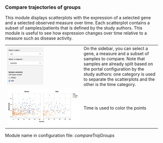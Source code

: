 ### Compare trajectories of groups

This module displays scatterplots with the expression of a selected gene and a selected observed measure over time. Each scatterplot contains a subset of samples/patients that is defined by the study authors. This module is useful to see how expression changes over time relative to a measure such as disease activity.

<table>
<colgroup>
<col style="width: 50%"/>
<col style="width: 60%"/>
</colgroup>
<tbody>
<tr>
	<td><img width="50%" src="compareTrajGroups-sel.png"></td>
	<td>On the sidebar, you can select a gene, a measure and a subset of samples to compare. Note that samples are already split based on the portal configuration by the study authors: one category is used to separate the scatterplots and the other is the time category.</td>
</tr>
<tr>
	<td><img width="100%" src="compareTrajGroups-plot.png"></td>
	<td>Time is used to color the points</td>
</tr>

</tbody>
</table>

Module name in configuration file: *compareTrajGroups*